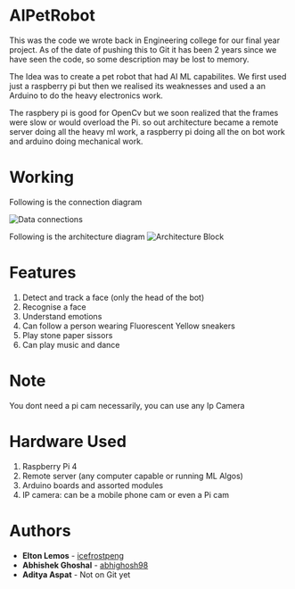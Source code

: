 # AIPetRobot
This was the code we wrote back in Engineering college for our final year project. As of the date of pushing this to Git it has been 2 years since we have seen the code, so some description may be lost to memory.

The Idea was to create a pet robot that had AI ML capabilites. We first used just a raspberry  pi but then we realised its weaknesses and used a an Arduino to do the heavy electronics work.

The raspbery pi is good for OpenCv but we soon realized that the frames were slow or would overload the Pi. so out architecture became a remote server doing all the heavy ml work, a raspberry pi doing all the on bot work and arduino doing mechanical work.

# Working

Following is the connection diagram

![Data connections](https://user-images.githubusercontent.com/61613837/160155450-33876a80-1a64-42f1-a62f-7efb6bfac962.png)


Following is the architecture diagram
![Architecture Block](https://user-images.githubusercontent.com/61613837/160155640-6d58a3ee-d64b-4f15-aa79-bcf811c5c516.png)

# Features
1) Detect and track a face (only the head of the bot)
2) Recognise a face
3) Understand emotions
4) Can follow a person wearing Fluorescent Yellow sneakers
5) Play stone paper sissors
6) Can play music and dance

# Note
You dont need a pi cam necessarily, you can use any Ip Camera

# Hardware Used
1) Raspberry Pi 4
2) Remote server (any computer capable or running ML Algos)
3) Arduino boards and assorted modules
4) IP camera: can be a mobile phone cam or even a Pi cam

# Authors
* **Elton Lemos** - [icefrostpeng](https://github.com/icefrostpeng)
* **Abhishek Ghoshal** - [abhighosh98](https://github.com/abhighosh98)
* **Aditya Aspat** - Not on Git yet

